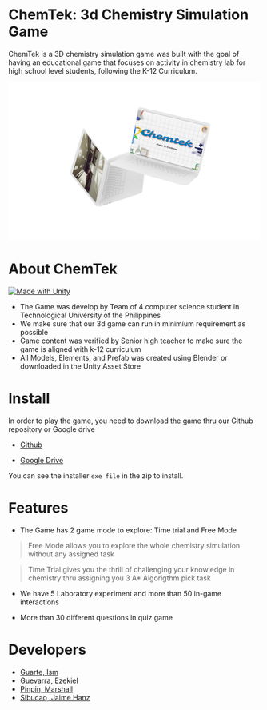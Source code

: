 # ChemTek: 3d Chemistry Simulation Game
ChemTek is a 3D chemistry simulation game was built with the goal of having an educational game that focuses on activity in chemistry lab for high school level students, following the K-12 Curriculum. 

![Image here](https://github.com/jaimehanz/ChemTek/blob/main/mockup.png)

# About ChemTek

[![Made with Unity](https://img.shields.io/badge/Made%20with-Unity-57b9d3.svg?style=flat&logo=unity)](https://unity3d.com)
* The Game was develop by Team of 4 computer science student in Technological University of the Philippines
* We make sure that our 3d game can run in minimium requirement as possible
* Game content was verified by Senior high teacher to make sure the game is aligned with k-12 curriculum
* All Models, Elements, and Prefab was created using Blender or downloaded in the Unity Asset Store

# Install
In order to play the game, you need to download the game thru our Github repository or Google drive

* [Github](https://github.com/jaimehanz/ChemTek/)

* [Google Drive](https://drive.google.com/drive/folders/1yXVvsGFE8Sb9yAhPDEHf7bJ3JltspHWH?usp=sharing)

You can see the installer `exe file` in the zip to install.

# Features
* The Game has 2 game mode to explore: Time trial and Free Mode

> Free Mode allows you to explore the whole chemistry simulation without any assigned task

> Time Trial gives you the thrill of challenging your knowledge in chemistry thru assigning you 3 A* Algorigthm pick task

* We have 5 Laboratory experiment and more than 50 in-game interactions

* More than 30 different questions in quiz game

# Developers
* [Guarte, Ism](https://github.com/LearningNooooob)
* [Guevarra, Ezekiel](https://github.com/zekguevarra)
* [Pinpin, Marshall](https://github.com/OfficialLolicon)
* [Sibucao, Jaime Hanz](https://github.com/jaimehanz)
